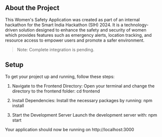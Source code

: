 ## About the Project
This Women's Safety Application was created as part of an internal hackathon for the Smart India Hackathon (SIH) 2024. It is a technology-driven solution designed to enhance the safety and security of women which provides features such as emergency alerts, location tracking, and resource access to empower users and promote a safer environment.

> Note: Complete integration is pending.

## Setup
To get your project up and running, follow these steps:

1. Navigate to the Frontend Directory:
   Open your terminal and change the directory to the frontend folder: cd frontend

2. Install Dependencies:
   Install the necessary packages by running: npm install

3. Start the Development Server
   Launch the development server with: npm start

Your application should now be running on http://localhost:3000
